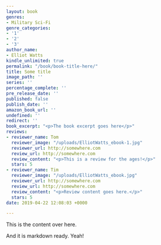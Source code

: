 ```yaml
---
layout: book
genres:
- Military Sci-Fi
genre_categories:
- '1'
- '2'
- '3'
author_name:
- Elliot Watts
kindle_unlimited: true
permalink: "/book/book-title-here/"
title: Some title
image_path: ''
series: ''
percentage_complete: ''
pre_release_date: ''
published: false
publish_date: ''
amazon_book_url: ''
undefined: ''
redirect: ''
book_excerpt: "<p>The book excerpt goes here</p>"
reviews:
- reviewer_name: Tom
  reviewer_image: "/uploads/ElliotWatts_ebook-1.jpg"
  reviewer_url: http://somewhere.com
  review_url: http://somewhere.com
  review_content: "<p>This is a review for the ages!</p>"
  stars: 5
- reviewer_name: Tim
  reviewer_image: "/uploads/ElliotWatts_ebook.jpg"
  reviewer_url: http://somewhere.com
  review_url: http://somewhere.com
  review_content: "<p>Review content goes here.</p>"
  stars: 5
date: 2019-04-22 12:08:03 +0000

---
```

This is the content over here.

And it is markdown ready. Yeah!